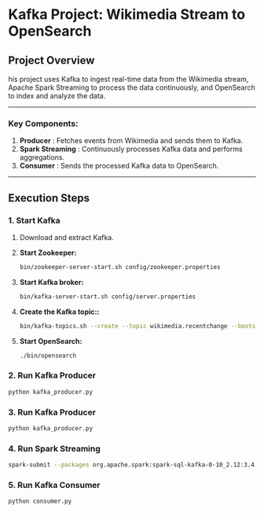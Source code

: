 # Kafka Project: Wikimedia Stream to OpenSearch

## Project Overview

his project uses Kafka to ingest real-time data from the Wikimedia stream, Apache Spark Streaming to process the data continuously, and OpenSearch to index and analyze the data.

---


### Key Components:
1. **Producer** :  Fetches events from Wikimedia and sends them to Kafka.
2. **Spark Streaming** : Continuously processes Kafka data and performs aggregations.
3. **Consumer** : Sends the processed Kafka data to OpenSearch.

---

## Execution Steps

### 1. Start Kafka

1. Download and extract Kafka.

2. **Start Zookeeper:**
   ```bash
   bin/zookeeper-server-start.sh config/zookeeper.properties
3. **Start Kafka broker:**
   ```bash
   bin/kafka-server-start.sh config/server.properties
4. **Create the Kafka topic::**
   ```bash
   bin/kafka-topics.sh --create --topic wikimedia.recentchange --bootstrap-server localhost:9092
5. **Start OpenSearch:**
   ```bash
   ./bin/opensearch
   
### 2. **Run Kafka Producer**
```bash
python kafka_producer.py
```

### 3. **Run Kafka Producer**
```bash
python kafka_producer.py
```

### 4. **Run Spark Streaming**
```bash
spark-submit --packages org.apache.spark:spark-sql-kafka-0-10_2.12:3.4.1 spark_streaming.py
```

### 5. **Run Kafka Consumer**
```bash
python consumer.py









